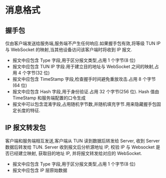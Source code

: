 # 消息格式

## 握手包

仅由客户端发送给服务端,服务端不产生任何响应.如果握手包有效,将等级 TUN IP 与 WebSocket 的映射,当其他设备访问该客户端时将收到 IP 报文.

- 报文中应包含 Type 字段,用于区分报文类型,占用 1 个字节(8 位)
- 报文中应包含 TUN IP 字段.用于建立目的地址与 WebSocket 之间的映射,占用 4 个字节(32 位)
- 报文中应包含 TimeStamp 字段,检查握手时间避免重放攻击.占用 8 个字节(64 位)
- 报文中应包含 Hash 字段,用于身份验证.占用 32 个字节(256 位). Hash 值由 TimeStamp 和服务端配置的口令生成
- 报文中可以包含混淆字段,占用随机字节数,并随机填充字节.用来隐藏握手包固定长度的特征.

## IP 报文转发包

客户端和服务端相互发送,客户端从 TUN 读到数据后转发给 Server, 收到 Server 数据后转发给 TUN. Server 收到报文后分析源地址 IP, 校验 IP 与 Websocket 是否已经建立映射, 获取目的地址 IP, 并将报文转发给对应的 WebSocket.

- 报文中应包含 Type 字段,用于区分报文类型,占用 1 个字节(8 位)
- 报文中应包含 IP 层原始数据
